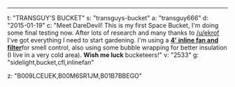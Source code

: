 ---
t: "TRANSGUY'S BUCKET"
s: "transguys-bucket"
a: "transguy666"
d: "2015-01-19"
c: "Meet DareDevil! This is my first Space Bucket, I'm doing some final testing now. After lots of research and many thanks to <a href='/u/ekrof'>/u/ekrof </a>I've got everything I need to start gardening. I'm using a <strong><a href='http://www.amazon.com/gp/product/B004Q2ER5C/ref=as_li_ss_tl?ie=UTF8&camp=1789&creative=390957&creativeASIN=B004Q2ER5C&linkCode=as2&tag=spacbuck-20'>4' inline fan and filter</a></strong>for smell control, also using some bubble wrapping for better insulation (I live in a very cold area). <strong>Wish me luck</strong> bucketeers!"
v: "2533"
g: "sidelight,bucket,cfl,inlinefan"

z: "B009LCEUEK,B00M6SR1JM,B01B7BBEGO"
